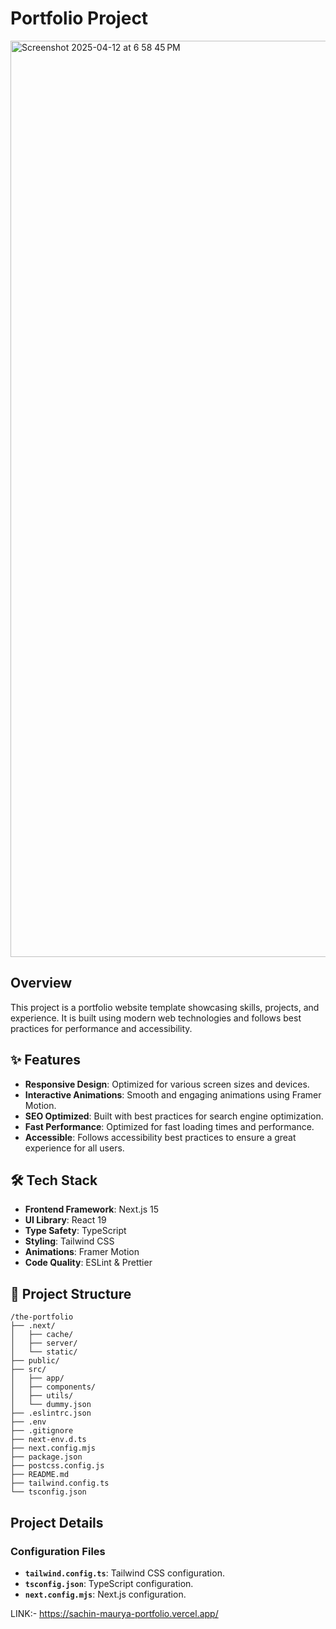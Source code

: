 # Portfolio Project
  <img width="1466" alt="Screenshot 2025-04-12 at 6 58 45 PM" src="https://github.com/user-attachments/assets/e4fb236e-a6ad-4180-8a34-e4ed4339a70f" />

## Overview

This project is a portfolio website template showcasing skills, projects, and experience. It is built using modern web technologies and follows best practices for performance and accessibility.

## ✨ Features

- **Responsive Design**: Optimized for various screen sizes and devices.
- **Interactive Animations**: Smooth and engaging animations using Framer Motion.
- **SEO Optimized**: Built with best practices for search engine optimization.
- **Fast Performance**: Optimized for fast loading times and performance.
- **Accessible**: Follows accessibility best practices to ensure a great experience for all users.

## 🛠️ Tech Stack

- **Frontend Framework**: Next.js 15
- **UI Library**: React 19
- **Type Safety**: TypeScript
- **Styling**: Tailwind CSS
- **Animations**: Framer Motion
- **Code Quality**: ESLint & Prettier

## 📁 Project Structure

```
/the-portfolio
├── .next/
│   ├── cache/
│   ├── server/
│   └── static/
├── public/
├── src/
│   ├── app/
│   ├── components/
│   ├── utils/
│   └── dummy.json
├── .eslintrc.json
├── .env
├── .gitignore
├── next-env.d.ts
├── next.config.mjs
├── package.json
├── postcss.config.js
├── README.md
├── tailwind.config.ts
└── tsconfig.json
```

## Project Details

### Configuration Files

- **`tailwind.config.ts`**: Tailwind CSS configuration.
- **`tsconfig.json`**: TypeScript configuration.
- **`next.config.mjs`**: Next.js configuration.


LINK:- https://sachin-maurya-portfolio.vercel.app/
